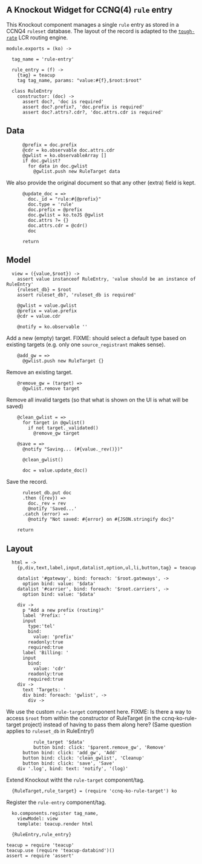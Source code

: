 A Knockout Widget for CCNQ(4) `rule` entry
------------------------------------------

This Knockout component manages a single `rule` entry as stored in a CCNQ4 `ruleset` database.
The layout of the record is adapted to the [`tough-rate`](https://github.com/shimaore/tough-rate) LCR routing engine.

    module.exports = (ko) ->

      tag_name = 'rule-entry'

      rule_entry = (f) ->
        {tag} = teacup
        tag tag_name, params: "value:#{f},$root:$root"

      class RuleEntry
        constructor: (doc) ->
          assert doc?, 'doc is required'
          assert doc?.prefix?, 'doc.prefix is required'
          assert doc?.attrs?.cdr?, 'doc.attrs.cdr is required'

Data
----

          @prefix = doc.prefix
          @cdr = ko.observable doc.attrs.cdr
          @gwlist = ko.observableArray []
          if doc.gwlist?
            for data in doc.gwlist
              @gwlist.push new RuleTarget data

We also provide the original document so that any other (extra) field is kept.

          @update_doc = =>
            doc._id = "rule:#{@prefix}"
            doc.type = 'rule'
            doc.prefix = @prefix
            doc.gwlist = ko.toJS @gwlist
            doc.attrs ?= {}
            doc.attrs.cdr = @cdr()
            doc

          return

Model
-----

      view = ({value,$root}) ->
        assert value instanceof RuleEntry, 'value should be an instance of RuleEntry'
        {ruleset_db} = $root
        assert ruleset_db?, 'ruleset_db is required'

        @gwlist = value.gwlist
        @prefix = value.prefix
        @cdr = value.cdr

        @notify = ko.observable ''

Add a new (empty) target.
FIXME: should select a default type based on existing targets (e.g. only one `source_registrant` makes sense).

        @add_gw = =>
          @gwlist.push new RuleTarget {}

Remove an existing target.

        @remove_gw = (target) =>
          @gwlist.remove target

Remove all invalid targets (so that what is shown on the UI is what will be saved)

        @clean_gwlist = =>
          for target in @gwlist()
            if not target._validated()
              @remove_gw target

        @save = =>
          @notify "Saving... (#{value._rev()})"

          @clean_gwlist()

          doc = value.update_doc()

Save the record.

          ruleset_db.put doc
          .then ({rev}) =>
            doc._rev = rev
            @notify 'Saved...'
          .catch (error) =>
            @notify "Not saved: #{error} on #{JSON.stringify doc}"

        return

Layout
------

      html = ->
        {p,div,text,label,input,datalist,option,ul,li,button,tag} = teacup

        datalist '#gateway', bind: foreach: '$root.gateways', ->
          option bind: value: '$data'
        datalist '#carrier', bind: foreach: '$root.carriers', ->
          option bind: value: '$data'

        div ->
          p "Add a new prefix (routing)"
          label 'Prefix: '
          input
            type:'tel'
            bind:
              value: 'prefix'
            readonly:true
            required:true
          label 'Billing: '
          input
            bind:
              value: 'cdr'
            readonly:true
            required:true
        div ->
          text 'Targets: '
          div bind: foreach: 'gwlist', ->
            div ->

We use the custom `rule-target` component here.
FIXME: Is there a way to access `$root` from within the constructor of RuleTarget (in the ccnq-ko-rule-target project) instead of having to pass them along here? (Same question applies to `ruleset_db` in RuleEntry!)

              rule_target '$data'
              button bind: click: '$parent.remove_gw', 'Remove'
          button bind: click: 'add_gw', 'Add'
          button bind: click: 'clean_gwlist', 'Cleanup'
          button bind: click: 'save', 'Save'
        div '.log', bind: text: 'notify', '(log)'

Extend Knockout witht the `rule-target` component/tag.

      {RuleTarget,rule_target} = (require 'ccnq-ko-rule-target') ko

Register the `rule-entry` component/tag.

      ko.components.register tag_name,
        viewModel: view
        template: teacup.render html

      {RuleEntry,rule_entry}

    teacup = require 'teacup'
    teacup.use (require 'teacup-databind')()
    assert = require 'assert'

